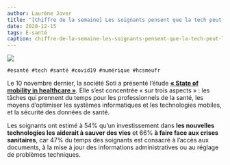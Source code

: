 ```yaml
---
author: Laurène Jover
title: "[Chiffre de la semaine] Les soignants pensent que la tech peut leur permettre de sauver des vies"
date: 2020-12-15
tags: E-santé
caption: chiffre-de-la-semaine-les-soignants-pensent-que-la-tech-peut-leur-permettre-de-sauver-des-vies.webp
---
```


![](/2020-12-15_chiffre-de-la-semaine-les-soignants-pensent-que-la-tech-peut-leur-permettre-de-sauver-des-vies/chiffre-de-la-semaine-wordpress-kozea-group-770x578px-1.png)

    #esanté #tech #santé #covid19 #numérique #hcsmeufr

Le 10 novembre dernier, la société Soti a présenté l’étude
**[« State of mobility in healthcare »](https://www.soti.net/industries/healthcare/mobility-report/)**. Elle s’est concentrée « sur trois aspects » : les tâches qui prennent du temps pour les professionnels de la santé, les moyens d’optimiser les systèmes informatiques et les technologies mobiles, et la sécurité des données de santé.

Les soignants ont estimé à 54% qu’un investissement dans
**les nouvelles technologies les aiderait à sauver des vies**
et 66%
**à faire face aux crises sanitaires**, car 47% du temps des soignants est consacré à l’accès aux documents, à la mise à jour des informations administratives ou au réglage de problèmes techniques.
